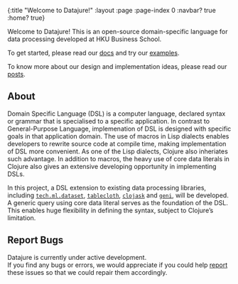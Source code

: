 {:title "Welcome to Datajure!"
 :layout :page
 :page-index 0
 :navbar? true
 :home? true}

Welcome to Datajure! This is an open-source domain-specific language for data processing developed at HKU Business School.

To get started, please read our [docs](pages-output/docs) and try our [examples](pages-output/examples).

To know more about our design and implementation ideas, please read our [posts](archives).

## About

Domain Specific Language (DSL) is a computer language, declared syntax or grammar that is specialised to a specific application. In contrast to General-Purpose Language, implemenation of DSL is designed with specific goals in that application domain. The use of macros in Lisp dialects enables developers to rewrite source code at compile time, making implementation of DSL more convenient. As one of the Lisp dialects, Clojure also inheriates such advantage. In addition to macros, the heavy use of core data literals in Clojure also gives an extensive developing opportunity in implementing DSLs.

In this project, a DSL extension to existing data processing libraries, including [`tech.ml.dataset`](https://github.com/techascent/tech.ml.dataset), [`tablecloth`](https://github.com/scicloj/tablecloth), [`clojask`](https://github.com/clojure-finance/clojask) and [`geni`](https://github.com/zero-one-group/geni), will be developed. A generic query using core data literal serves as the foundation of the DSL. This enables huge flexibility in defining the syntax, subject to Clojure’s limitation.

## Report Bugs 

Datajure is currently under active development.  
If you find any bugs or errors, we would appreciate if you could help [report](https://github.com/clojure-finance/datajure/issues) these issues so that we could repair them accordingly.
